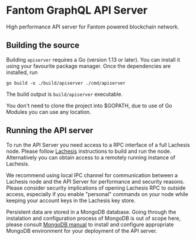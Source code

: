 # Fantom GraphQL API Server

High performance API server for Fantom powered blockchain network.

## Building the source

Building `apiserver` requires a Go (version 1.13 or later). You can install
it using your favourite package manager. Once the dependencies are installed, run

```shell
go build -o ./build/apiserver ./cmd/apiserver
```

The build output is ```build/apiserver``` executable.

You don't need to clone the project into $GOPATH, due to use of Go Modules you can 
use any location.

## Running the API server

To run the API Server you need access to a RPC interface of a full Lachesis node. Please
follow [Lachesis](https://github.com/Fantom-foundation/go-lachesis) instructions to build
and run the node. Alternatively you can obtain access to a remotely running instance
of Lachesis. 

We recommend using local IPC channel for communication between a Lachesis node and the 
API Server for performance and security reasons. Please consider security implications 
of opening Lachesis RPC to outside access, especially if you enable "personal" commands 
on your node while keeping your account keys in the Lachesis key store.

Persistent data are stored in a MongoDB database. Going through the instalation and 
configuration process of MongoDB is out of scope here, please consult 
[MongoDB manual](https://docs.mongodb.com/manual/) to install and configure appropriate 
MongoDB environment for your deployment of the API server.
